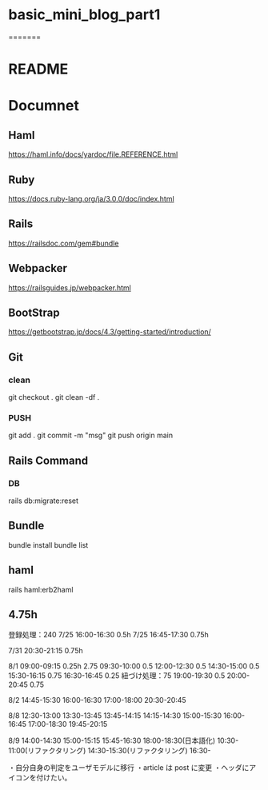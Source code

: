 # basic_mini_blog_part1
=======
# README

# Documnet
## Haml
https://haml.info/docs/yardoc/file.REFERENCE.html

## Ruby
https://docs.ruby-lang.org/ja/3.0.0/doc/index.html

## Rails
https://railsdoc.com/gem#bundle 

## Webpacker
https://railsguides.jp/webpacker.html

## BootStrap
https://getbootstrap.jp/docs/4.3/getting-started/introduction/

## Git
### clean
git checkout .
git clean -df .

### PUSH
git add .
git commit -m "msg"
git push origin main

## Rails Command
### DB
rails db:migrate:reset

## Bundle
bundle install
bundle list

## haml
rails haml:erb2haml

##  4.75h
登録処理：240 
7/25 16:00-16:30 0.5h
7/25 16:45-17:30 0.75h

7/31 20:30-21:15 0.75h

8/1 09:00-09:15 0.25h   2.75
      09:30-10:00 0.5
      12:00-12:30 0.5 
      14:30-15:00 0.5
      15:30-16:15 0.75
      16:30-16:45 0.25
紐づけ処理：75
      19:00-19:30 0.5
      20:00-20:45 0.75

8/2
14:45-15:30
16:00-16:30
17:00-18:00
20:30-20:45

8/8
  12:30-13:00
  13:30-13:45
  13:45-14:15
  14:15-14:30
  15:00-15:30
  16:00-16:45
  17:00-18:30
  19:45-20:15

8/9
  14:00-14:30
  15:00-15:15
  15:45-16:30
  18:00-18:30(日本語化)
  10:30-11:00(リファクタリング)
  14:30-15:30(リファクタリング)
  16:30-

 ・自分自身の判定をユーザモデルに移行
 ・article は post に変更
 ・ヘッダにアイコンを付けたい。